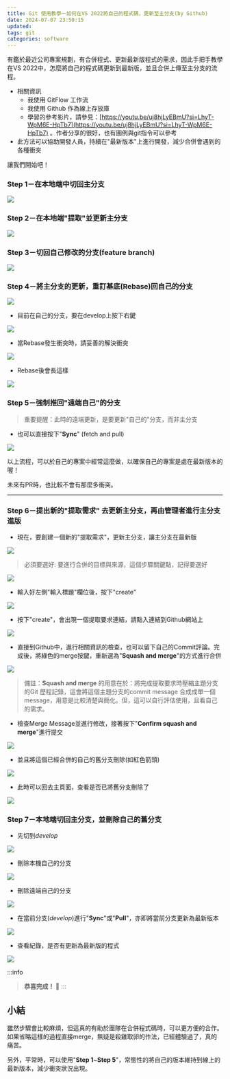 ```yaml
---
title: Git 使用教學－如何在VS 2022將自己的程式碼，更新至主分支(by Github)
date: 2024-07-07 23:50:15
updated:
tags: git
categories: software
---
```


有鑑於最近公司專案規劃，有合併程式、更新最新版程式的需求，因此手把手教學在VS 2022中，怎麼將自己的程式碼更新到最新版，並且合併上傳至主分支的流程。

- 相關資訊
   - 我使用 GitFlow 工作流
   - 我使用 Github 作為線上存放庫
   - 學習的參考影片，請參見：[https://youtu.be/uj8hjLyEBmU?si=LhyT-WpM6E-HpTb7](https://youtu.be/uj8hjLyEBmU?si=LhyT-WpM6E-HpTb7) 。作者分享的很好，也有圖例與git指令可以參考
- 此方法可以協助開發人員，持續在"最新版本"上進行開發，減少合併會遇到的各種衝突

讓我們開始吧！

### Step 1－在本地端中切回主分支

![](https://hackmd.io/_uploads/BJS-oprGR.png)

### Step 2－在本地端"提取"並更新主分支

![](https://hackmd.io/_uploads/rkwuipHzR.png)

### Step 3－切回自己修改的分支(feature branch)

![](https://hackmd.io/_uploads/B1EzRpSMR.png)

### Step 4－將主分支的更新，重訂基底(Rebase)回自己的分支

![](https://hackmd.io/_uploads/H1xy06HMC.png)

- 目前在自己的分支，要在develop上按下右鍵

![](https://hackmd.io/_uploads/H1bDApHzA.png)

- 當Rebase發生衝突時，請妥善的解決衝突

![](https://hackmd.io/_uploads/rkv03lIG0.png)

- Rebase後會長這樣

![](https://hackmd.io/_uploads/rk5hAaHGC.png)

### Step 5－強制推回"遠端自己"的分支

> 重要提醒：此時的遠端更新，是要更新"自己的"分支，而非主分支

- 也可以直接按下"**Sync**" (fetch and pull)

![](https://hackmd.io/_uploads/SJ-61RSMA.png)

以上流程，可以於自己的專案中經常這麼做，以確保自己的專案是處在最新版本的喔！

未來有PR時，也比較不會有那麼多衝突。

----

### Step 6－提出新的"提取需求" 去更新主分支，再由管理者進行主分支進版

- 現在，要創建一個新的"提取需求"，更新主分支，讓主分支在最新版

![](https://hackmd.io/_uploads/BytYgArzR.png)

> 必須要選好: 要進行合併的目標與來源，這個步驟關鍵點，記得要選好

![](https://hackmd.io/_uploads/r1OAlCHGR.png)

- 輸入好左側"輸入標題"欄位後，按下"create"

![](https://hackmd.io/_uploads/SJrNReIfC.png)

- 按下"create"，會出現一個提取要求連結，請點入連結到Github網站上

![](https://hackmd.io/_uploads/rypA-CSzA.png)

- 直接到Github中，進行相關資訊的檢查，也可以留下自己的Commit評論。完成後，將綠色的merge按鍵，重新選為"**Squash and merge**"的方式進行合併

![](https://hackmd.io/_uploads/HJ9q-0rfA.png)

> 備註：**Squash and merge** 的用意在於：將完成提取要求時壓縮主題分支的Git 歷程記錄，這會將這個主題分支的commit message 合成成單一個message，用意是比較清楚與簡化。但，這可以自行評估使用，且看自己的需求。

- 檢查Merge Message並進行修改，接著按下"**Confirm squash and merge**"進行提交

![](https://hackmd.io/_uploads/BJloMfCSzR.png)

- 並且將這個已經合併的自己的舊分支刪除(如紅色箭頭)

![](https://hackmd.io/_uploads/BylHM0SMA.png)

- 此時可以回去主頁面，查看是否已將舊分支刪除了

![](https://hackmd.io/_uploads/HJh9f0HzA.png)

### Step 7－本地端切回主分支，並刪除自己的舊分支

- 先切到*develop*

![](https://hackmd.io/_uploads/ryJk70BzC.png)

- 刪除本機自己的分支

![](https://hackmd.io/_uploads/S17-70SG0.png)

- 刪除遠端自己的分支

![](https://hackmd.io/_uploads/SJNOm0Sf0.png)

- 在當前分支(*develop*)進行"**Sync**"或"**Pull**"，亦即將當前分支更新為最新版本

![](https://hackmd.io/_uploads/HJ6V70SzA.png)

- 查看紀錄，是否有更新為最新版的程式

![](https://hackmd.io/_uploads/H1uLXAHGC.png)

:::info
> **恭喜完成！ 🎉**
:::

## 小結

雖然步驟會比較麻煩，但這真的有助於團隊在合併程式碼時，可以更方便的合作。如果省略這樣的過程直接merge，無疑是殺雞取卵的作法，已經體驗過了，真的痛苦。

另外，平常時，可以使用"**Step 1**~**Step 5**"，常態性的將自己的版本維持到線上的最新版本，減少衝突狀況出現。

